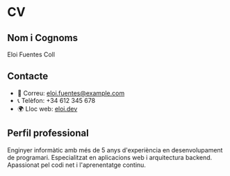 # CV
## Nom i Cognoms
Eloi Fuentes Coll
## Contacte
- 📧 Correu: eloi.fuentes@example.com  
- 📞 Telèfon: +34 612 345 678  
- 🌍 Lloc web: [eloi.dev](https://eloi.dev)
## Perfil professional
Enginyer informàtic amb més de 5 anys d'experiència en desenvolupament de programari. Especialitzat en aplicacions web i arquitectura backend. Apassionat pel codi net i l'aprenentatge continu.